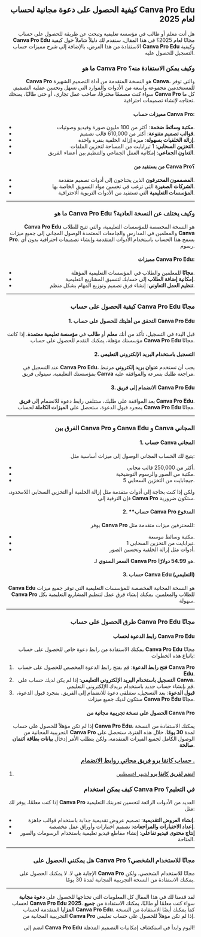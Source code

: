 <h2 style="text-align:right">كيفية الحصول على دعوة مجانية لحساب <strong>Canva Pro Edu</strong> لعام 2025</h2>

<p style="text-align:right">هل أنت معلم أو طالب في مؤسسة تعليمية وتبحث عن طريقة للحصول على حساب <strong>Canva Pro Edu</strong> مجانًا لعام 2025؟ في هذا المقال، سنقدم لك دليلاً شاملاً حول كيفية الاستفادة من هذا العرض، بالإضافة إلى شرح مميزات حساب <strong>Canva Pro Edu</strong> وكيفية التسجيل للحصول عليه.</p>

<h3 style="text-align:right">ما هو <strong>Canva Pro</strong> وكيف يمكن الاستفادة منه؟</h3>

<p style="text-align:right"><strong>Canva Pro</strong> هو النسخة المتقدمة من أداة التصميم الشهيرة <strong>Canva</strong>، والتي توفر للمستخدمين مجموعة واسعة من الأدوات والموارد التي تسهل وتحسن عملية التصميم. سواء كنت مصممًا محترفًا، صاحب عمل تجاري، أو حتى طالبًا، يمنحك <strong>Canva Pro</strong> كل ما تحتاجه لإنشاء تصميمات احترافية.</p>

<h4 style="text-align:right">مميزات حساب <strong>Canva Pro</strong>:</h4>

<ul>
	<li style="text-align: right;"><strong>مكتبة وسائط ضخمة</strong>: أكثر من 100 مليون صورة وفيديو وصوتيات.</li>
	<li style="text-align: right;"><strong>قوالب تصميم متنوعة</strong>: أكثر من 610,000 قالب تصميم.</li>
	<li style="text-align: right;"><strong>إزالة الخلفيات بسهولة</strong>: ميزة إزالة الخلفية بنقرة واحدة.</li>
	<li style="text-align: right;"><strong>التخزين السحابي</strong>: 1 تيرابايت من المساحة لتخزين الملفات.</li>
	<li style="text-align: right;"><strong>التعاون الجماعي</strong>: إمكانية العمل الجماعي والتنظيم بين أعضاء الفريق.</li>
</ul>

<h4 style="text-align:right">من يستفيد من <strong>Canva Pro</strong>؟</h4>

<ul>
	<li style="text-align: right;"><strong>المصممون المحترفون</strong> الذين يحتاجون إلى أدوات تصميم متقدمة.</li>
	<li style="text-align: right;"><strong>الشركات الصغيرة</strong> التي ترغب في تحسين مواد التسويق الخاصة بها.</li>
	<li style="text-align: right;"><strong>المؤسسات التعليمية</strong> التي تستفيد من الأدوات التربوية الاحترافية.</li>
</ul>

<hr />
<h3 style="text-align:right">ما هو <strong>Canva Pro Edu</strong> وكيف يختلف عن النسخة العادية؟</h3>

<p style="text-align:right"><strong>Canva Pro Edu</strong> هو النسخة المخصصة للمؤسسات التعليمية، والتي تتيح للطلاب والمعلمين في المدارس والجامعات المعتمدة الوصول المجاني إلى جميع ميزات <strong>Canva Pro</strong>. يسمح هذا الحساب باستخدام الأدوات المتقدمة وإنشاء تصميمات احترافية بدون أي رسوم.</p>

<h4 style="text-align:right">مميزات <strong>Canva Pro Edu</strong>:</h4>

<ul>
	<li style="text-align: right;"><strong>مجانًا</strong> للمعلمين والطلاب في المؤسسات التعليمية المؤهلة.</li>
	<li style="text-align: right;"><strong>إمكانية إضافة الطلاب</strong> إلى حسابك لتنسيق المشاريع التعليمية.</li>
	<li style="text-align: right;"><strong>تنظيم العمل التعاوني</strong>: إنشاء فرق تصميم وتوزيع المهام بشكل منظم.</li>
</ul>

<hr />
<h3 style="text-align:right">كيفية الحصول على حساب <strong>Canva Pro Edu</strong> مجانًا</h3>

<h4 style="text-align:right">1. <strong>التحقق من أهليتك</strong> للحصول على حساب <strong>Canva Pro Edu</strong></h4>

<p style="text-align:right">قبل البدء في التسجيل، تأكد من أنك <strong>معلم</strong> أو <strong>طالب</strong> في <strong>مؤسسة تعليمية معتمدة</strong>. إذا كانت مؤسستك مؤهلة، يمكنك التقدم للحصول على حساب <strong>Canva Pro Edu</strong> مجانًا.</p>

<h4 style="text-align:right">2. <strong>التسجيل باستخدام البريد الإلكتروني التعليمي</strong></h4>

<p style="text-align:right">عند التسجيل في <strong>Canva Pro Edu</strong>، يجب أن تستخدم <strong>عنوان بريد إلكتروني</strong> مرتبط بمؤسستك التعليمية. سيتولى فريق <strong>Canva</strong> مراجعة طلبك بسرعة والموافقة عليه.</p>

<h4 style="text-align:right">3. <strong>الانضمام إلى فريق Canva Pro Edu</strong></h4>

<p style="text-align:right">بعد الموافقة على طلبك، ستتلقى رابط دعوة للانضمام إلى <strong>فريق Canva Pro Edu</strong>. بمجرد قبول الدعوة، ستحصل على <strong>الميزات الكاملة</strong> لحساب <strong>Canva Pro Edu</strong> مجانًا.</p>

<hr />
<h3 style="text-align:right">الفرق بين <strong>Canva Pro</strong> و <strong>Canva Edu</strong> و <strong>Canva المجاني</strong></h3>

<h4 style="text-align:right">1. <strong>حساب Canva المجاني</strong></h4>

<p style="text-align:right">يتيح لك الحساب المجاني الوصول إلى ميزات أساسية مثل:</p>

<ul>
	<li style="text-align: right;">أكثر من 250,000 قالب مجاني.</li>
	<li style="text-align: right;">مكتبة من الصور والرسوم التوضيحية.</li>
	<li style="text-align: right;">5 جيجابايت من التخزين السحابي.</li>
</ul>

<p style="text-align:right">ولكن إذا كنت بحاجة إلى أدوات متقدمة مثل إزالة الخلفية أو التخزين السحابي اللامحدود، فإن الترقية إلى <strong>Canva Pro</strong> ستكون ضرورية.</p>

<h4 style="text-align:right">2. **حساب <strong>Canva Pro المدفوع</strong></h4>

<p style="text-align:right">يوفر <strong>Canva Pro</strong> للمحترفين ميزات متقدمة مثل:</p>

<ul>
	<li style="text-align: right;">مكتبة وسائط موسعة.</li>
	<li style="text-align: right;">1 تيرابايت من التخزين السحابي.</li>
	<li style="text-align: right;">أدوات مثل إزالة الخلفية وتحسين الصور.</li>
</ul>

<p style="text-align:right"><strong>السعر السنوي</strong> لـ <strong>Canva Pro</strong> هو <strong>54.99 دولارًا</strong>.</p>

<h4 style="text-align:right">3. <strong>حساب Canva Edu (التعليمي)</strong></h4>

<p style="text-align:right"><strong>Canva Edu</strong> هو النسخة المجانية المخصصة للمؤسسات التعليمية التي توفر جميع ميزات <strong>Canva Pro</strong> للطلاب والمعلمين. يمكنك إنشاء فرق عمل لتنظيم المشاريع التعليمية بكل سهولة.</p>

<hr />
<h3 style="text-align:right">طرق الحصول على حساب <strong>Canva Pro Edu</strong> مجانًا</h3>

<h4 style="text-align:right">رابط الدعوة لحساب <strong>Canva Pro Edu</strong></h4>

<p style="text-align:right">يمكنك الاستفادة من رابط دعوة خاص للحصول على حساب <strong>Canva Pro Edu</strong> مجانًا باتباع هذه الخطوات:</p>

<ol>
	<li style="text-align: right;"><strong>فتح رابط الدعوة</strong>: قم بفتح رابط الدعوة المخصص للحصول على حساب <strong>Canva Pro Edu</strong>.</li>
	<li style="text-align: right;"><strong>التسجيل باستخدام البريد الإلكتروني التعليمي</strong>: إذا لم يكن لديك حساب على <strong>Canva</strong>، قم بإنشاء حساب جديد باستخدام بريدك الإلكتروني التعليمي.</li>
	<li style="text-align: right;"><strong>قبول الدعوة</strong>: بعد التسجيل، ستتلقى دعوة للانضمام إلى الفريق. بمجرد قبول الدعوة، ستكون لديك جميع ميزات <strong>Canva Pro Edu</strong> مجانًا.</li>
</ol>

<h4 style="text-align:right">الحصول على نسخة تجريبية مجانية من <strong>Canva Pro</strong></h4>

<p style="text-align:right">إذا لم تكن مؤهلاً للحصول على حساب <strong>Canva Pro Edu</strong>، يمكنك الاستفادة من النسخة التجريبية المجانية من <strong>Canva Pro</strong> لمدة <strong>30 يومًا</strong>. خلال هذه الفترة، ستحصل على الوصول الكامل لجميع الميزات المتقدمة، ولكن يتطلب الأمر إدخال <strong>بيانات بطاقة ائتمان صالحة</strong>.</p>

<h3 style="text-align:right"><a href="https://www.targir.com/2024/12/canva-pro-2025.html">حساب كانفا برو فريق مجاني روابط الانضمام .</a></h3>

<ol>
	<li style="text-align: right;"><a href="https://www.targir.com/2024/12/canva-pro-2025.html"><strong>انضم لفريق كانفا برو&nbsp;</strong>لشهر اغسطس</a></li>
</ol>

<h3 style="text-align:right">كيف يمكن استخدام <strong>Canva Pro</strong> في التعليم؟</h3>

<p style="text-align:right">إذا كنت معلمًا، يوفر لك <strong>Canva Pro</strong> العديد من الأدوات الرائعة لتحسين تجربتك التعليمية مثل:</p>

<ul>
	<li style="text-align: right;"><strong>إنشاء العروض التقديمية</strong>: تصميم عروض تقديمية جذابة باستخدام قوالب جاهزة.</li>
	<li style="text-align: right;"><strong>إعداد الاختبارات والمراجعات</strong>: تصميم اختبارات وأوراق عمل مخصصة.</li>
	<li style="text-align: right;"><strong>إنتاج محتوى فيديو تفاعلي</strong>: إنشاء مقاطع فيديو تعليمية باستخدام الرسومات والصور المتاحة.</li>
</ul>

<hr />
<h3 style="text-align:right">هل يمكنني الحصول على <strong>Canva Pro</strong> مجانًا للاستخدام الشخصي؟</h3>

<p style="text-align:right">الإجابة هي لا. لا يمكنك الحصول على <strong>Canva Pro</strong> مجانًا للاستخدام الشخصي. ولكن يمكنك الاستفادة من النسخة التجريبية المجانية لمدة 30 يومًا.</p>

<hr />
<p style="text-align:right">لقد قدمنا لك في هذا المقال كل المعلومات التي تحتاجها للحصول على <strong>دعوة مجانية</strong> لحساب <strong>Canva Pro Edu 2025</strong>. سواء كنت معلمًا أو طالبًا، يمكنك الاستفادة من <strong>جميع المزايا</strong> المتقدمة لحساب <strong>Canva Pro Edu</strong>. كما يمكنك أيضًا الاستفادة من النسخة التجريبية المجانية من <strong>Canva Pro</strong> إذا لم تكن مؤهلاً للحصول على حساب تعليمي.</p>

<p style="text-align:right">انضم إلى <strong>Canva Pro Edu</strong> اليوم وابدأ في استكشاف إمكانيات التصميم المذهلة!</p>

<p dir="rtl">&nbsp;</p>
